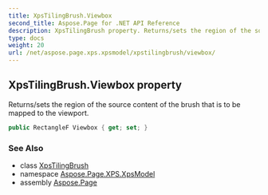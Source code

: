 ```yaml
---
title: XpsTilingBrush.Viewbox
second_title: Aspose.Page for .NET API Reference
description: XpsTilingBrush property. Returns/sets the region of the source content of the brush that is to be mapped to the viewport
type: docs
weight: 20
url: /net/aspose.page.xps.xpsmodel/xpstilingbrush/viewbox/
---
```

## XpsTilingBrush.Viewbox property

Returns/sets the region of the source content of the brush that is to be mapped to the viewport.

```csharp
public RectangleF Viewbox { get; set; }
```

### See Also

* class [XpsTilingBrush](../)
* namespace [Aspose.Page.XPS.XpsModel](../../xpstilingbrush/)
* assembly [Aspose.Page](../../../)


